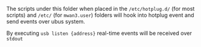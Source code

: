 The scripts under this folder when placed in the `/etc/hotplug.d/` (for most scripts) and `/etc/` (for `mwan3.user`) folders will hook into hotplug event and send events over ubus system.

By executing `usb listen {address}` real-time events will be received over `stdout`
